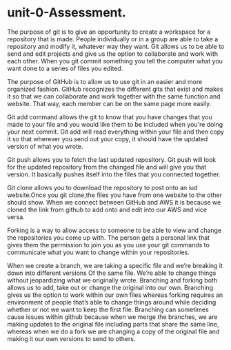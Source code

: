 # unit-0-Assessment.
The purpose of git is to give an opportunity to create a workspace for a repository that is made. People individually or in a group are able to take a repository and modify it, whatever way they want. Git allows us to be able to send and edit projects and give us the option to collaborate and work with each other.  When you git commit something you tell the computer what you want done to a series of files you edited.

The purpose of GitHub is to allow us to use git in an easier and more organized fashion. GitHub recognizes the different gits that exist and makes it so that we can collaborate and work together with the same function and website. That way, each member can be on the same page more easily. 

Git add command allows the git to know that you have changes that you made to your file and you would like them to be included when you're doing your next commit. Git add will read everything within your file and then copy it so that wherever you send out your copy, it should have the updated version of what you wrote. 

Git push allows you to fetch the last updated repository. Git push will look for the updated repository from the changed file and will give you that version. It basically pushes itself into the files that you connected together. 

Git clone allows you to download the repository to post onto an iud website.Once you git clone,the files you have from one website to the other should show. When we connect between GitHub and AWS it is because we cloned the link from github to add onto and edit into our AWS and vice versa. 

Forking is a way to allow access to someone to be able to view and change the repositories you come up with. The person gets a personal link that gives them the permission to join you as you use your git commands to communicate what you want to change within your repositories. 

When we create a branch, we are taking a specific file and we’re breaking it down into different versions Of the same file. We’re able to change things without jeopardizing what we originally wrote. Branching and forking both allows us to add, take out or change the original into our own. Branching gives us the option to work within our own files whereas forking requires an environment of people that’s able to change things around while deciding whether or not we want to keep the first file. Branching can sometimes cause issues within github because when we merge the branches, we are making updates to the original file including parts that share the same line, whereas when we do a fork we are changing a copy of the original file and making it our own versions to send to others. 
